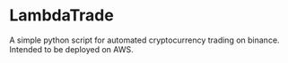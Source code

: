 # LambdaTrade
A simple python script for automated cryptocurrency trading on binance. Intended to be deployed on AWS.
